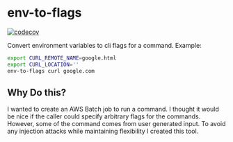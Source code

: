 # env-to-flags

[![codecov](https://codecov.io/gh/chanzuckerberg/env-to-flags/branch/master/graph/badge.svg)](https://codecov.io/gh/chanzuckerberg/env-to-flags)

Convert environment variables to cli flags for a command. Example:

```bash
export CURL_REMOTE_NAME=google.html
export CURL_LOCATION=''
env-to-flags curl google.com
```

## Why Do this?

I wanted to create an AWS Batch job to run a command. I thought it would be nice if the caller could specify arbitrary flags for the commands. However, some of the command comes from user generated input. To avoid any injection attacks while maintaining flexibility I created this tool.
